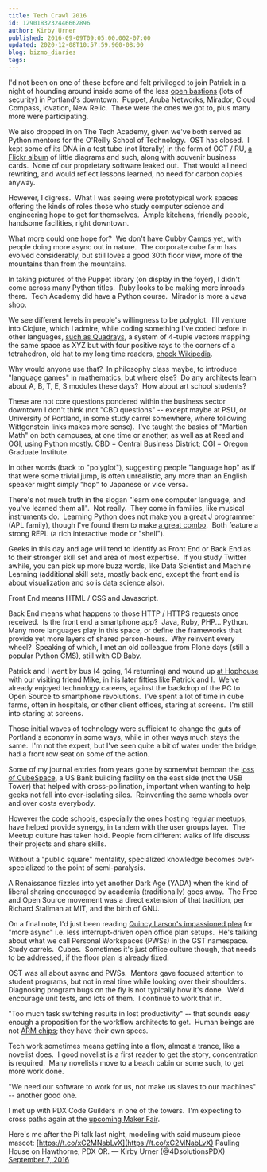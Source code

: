```yaml
---
title: Tech Crawl 2016
id: 1290183232446662896
author: Kirby Urner
published: 2016-09-09T09:05:00.002-07:00
updated: 2020-12-08T10:57:59.960-08:00
blog: bizmo_diaries
tags: 
---
```


[](https://www.flickr.com/photos/kirbyurner/albums/72157670370569344)

I'd not been on one of these before and felt privileged to join Patrick in a night of hounding around inside some of the less [open bastions](http://controlroom.blogspot.com/2012/07/from-open-bastion.html) (lots of security) in Portland's downtown:  Puppet, Aruba Networks, Mirador, Cloud Compass, iovation, New Relic.  These were the ones we got to, plus many more were participating.

We also dropped in on The Tech Academy, given we've both served as Python mentors for the O'Reilly School of Technology.  OST has closed.  I kept some of its DNA in a test tube (not literally) in the form of OCT / RU, [a Flickr album](https://www.flickr.com/photos/kirbyurner/albums/72157654417641521) of little diagrams and such, along with souvenir business cards.  None of our proprietary software leaked out.  That would all need rewriting, and would reflect lessons learned, no need for carbon copies anyway.

However, I digress.  What I was seeing were prototypical work spaces offering the kinds of roles those who study computer science and engineering hope to get for themselves.  Ample kitchens, friendly people, handsome facilities, right downtown.

What more could one hope for?  We don't have Cubby Camps yet, with people doing more async out in nature.  The corporate cube farm has evolved considerably, but still loves a good 30th floor view, more of the mountains than from the mountains.

In taking pictures of the Puppet library (on display in the foyer), I didn't come across many Python titles.  Ruby looks to be making more inroads there.  Tech Academy did have a Python course.  Mirador is more a Java shop.

We see different levels in people's willingness to be polyglot.  I'll venture into Clojure, which I admire, while coding something I've coded before in other languages, [such as Quadrays](https://github.com/4dsolutions/synmods), a system of 4-tuple vectors mapping the same space as XYZ but with four positive rays to the corners of a tetrahedron, old hat to my long time readers, [check Wikipedia](https://en.wikipedia.org/wiki/Quadray_coordinates).

Why would anyone use that?  In philosophy class maybe, to introduce "language games" in mathematics, but where else?  Do any architects learn about A, B, T, E, S modules these days?  How about art school students?

These are not core questions pondered within the business sector downtown I don't think (not "CBD questions" -- except maybe at PSU, or University of Portland, in some study carrel somewhere, where following Wittgenstein links makes more sense).  I've taught the basics of "Martian Math" on both campuses, at one time or another, as well as at Reed and OGI, using Python mostly. CBD = Central Business District; OGI = Oregon Graduate Institute.

In other words (back to "polyglot"), suggesting people "language hop" as if that were some trivial jump, is often unrealistic, any more than an English speaker might simply "hop" to Japanese or vice versa.

There's not much truth in the slogan "learn one computer language, and you've learned them all".  Not really.  They come in families, like musical instruments do.  Learning Python does not make you a great [J programmer](http://jsoftware.com/) (APL family), though I've found them to make [a great combo](http://4dsolutions.net/ocn/Jlang.html).  Both feature a strong REPL (a rich interactive mode or "shell").

Geeks in this day and age will tend to identify as Front End or Back End as to their stronger skill set and area of most expertise.  If you study Twitter awhile, you can pick up more buzz words, like Data Scientist and Machine Learning (additional skill sets, mostly back end, except the front end is about visualization and so is data science also).

Front End means HTML / CSS and Javascript.

Back End means what happens to those HTTP / HTTPS requests once received.  Is the front end a smartphone app?  Java, Ruby, PHP... Python.  Many more languages play in this space, or define the frameworks that provide yet more layers of shared person-hours.  Why reinvent every wheel?  Speaking of which, I met an old colleague from Plone days (still a popular Python CMS), still with [CD Baby](http://www.cdbaby.com/).

Patrick and I went by bus (4 going, 14 returning) and wound up [at Hophouse](http://mybizmo.blogspot.com/2016/09/working-it.html) with our visiting friend Mike, in his later fifties like Patrick and I.  We've already enjoyed technology careers, against the backdrop of the PC to Open Source to smartphone revolutions.  I've spent a lot of time in cube farms, often in hospitals, or other client offices, staring at screens.  I'm still into staring at screens.

Those initial waves of technology were sufficient to change the guts of Portland's economy in some ways, while in other ways much stays the same.  I'm not the expert, but I've seen quite a bit of water under the bridge, had a front row seat on some of the action.

Some of my journal entries from years gone by somewhat bemoan the [loss of CubeSpace](http://coffeeshopsnet.blogspot.com/2009/03/serving-buzz.html), a US Bank building facility on the east side (not the USB Tower) that helped with cross-pollination, important when wanting to help geeks not fall into over-isolating silos.  Reinventing the same wheels over and over costs everybody.

However the code schools, especially the ones hosting regular meetups, have helped provide synergy, in tandem with the user groups layer.  The Meetup culture has taken hold. People from different walks of life discuss their projects and share skills.

Without a "public square" mentality, specialized knowledge becomes over-specialized to the point of semi-paralysis.

A Renaissance fizzles into yet another Dark Age (YADA) when the kind of liberal sharing encouraged by academia (traditionally) goes away.  The Free and Open Source movement was a direct extension of that tradition, per Richard Stallman at MIT, and the birth of GNU.

On a final note, I'd just been reading [Quincy Larson's impassioned plea](https://medium.freecodecamp.com/live-asynchronously-c8e7172fe7ea#.vne8bnd24) for "more async" i.e. less interrupt-driven open office plan setups.  He's talking about what we call Personal Workspaces (PWSs) in the GST namespace.  Study carrels.  Cubes.  Sometimes it's just office culture though, that needs to be addressed, if the floor plan is already fixed.

OST was all about async and PWSs.  Mentors gave focused attention to student programs, but not in real time while looking over their shoulders.  Diagnosing program bugs on the fly is not typically how it's done.  We'd encourage unit tests, and lots of them.  I continue to work that in. 

"Too much task switching results in lost productivity" -- that sounds easy enough a proposition for the workflow architects to get.  Human beings are not [ARM chips](http://worldgame.blogspot.com/2016/09/wanderers-201696.html); they have their own specs.

Tech work sometimes means getting into a flow, almost a trance, like a novelist does.  I good novelist is a first reader to get the story, concentration is required.  Many novelists move to a beach cabin or some such, to get more work done.

"We need our software to work for us, not make us slaves to our machines" -- another good one.

I met up with PDX Code Guilders in one of the towers.  I'm expecting to cross paths again at the [upcoming Maker Fair](http://controlroom.blogspot.com/2016/09/maker-faire-at-omsi.html). 

Here's me after the Pi talk last night, modeling with said museum piece mascot:  [https://t.co/xC2MNabLvX](https://t.co/xC2MNabLvX) Pauling House on Hawthorne, PDX OR.
— Kirby Urner (@4DsolutionsPDX) [September 7, 2016](https://twitter.com/4DsolutionsPDX/status/773571784801185792)